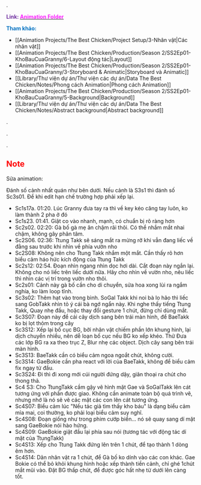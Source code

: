 .

<span style="font-weight:bold; color:rgb(112, 48, 160)">Link: </span>[<span style="font-weight:bold; color:rgb(251, 31, 255)">Animation Folder</span>](file:///D:%5CPROJECTS%5CThe%20Best%20Chicken%5C2.Production%5CSeason%202%5CSS2Ep01-KhoBauCuaGranny%5C8.Animation)

<span style="font-weight:bold; color:rgb(0, 112, 192)">Tham khảo:</span>
* [[Animation Projects/The Best Chicken/Project Setup/3-Nhân vật|Các nhân vật]]
* [[Animation Projects/The Best Chicken/Production/Season 2/SS2Ep01-KhoBauCuaGranny/6-Layout động tác|Layout]]
* [[Animation Projects/The Best Chicken/Production/Season 2/SS2Ep01-KhoBauCuaGranny/3-Storyboard & Animatic|Storyboard và Animatic]]
* [[Library/Thư viện dự án/Thư viện các dự án/Data The Best Chicken/Notes/Phong cách Animation|Phong cách Animation]]
* [[Animation Projects/The Best Chicken/Production/Season 2/SS2Ep01-KhoBauCuaGranny/5-Background|Background]]
* [[Library/Thư viện dự án/Thư viện các dự án/Data The Best Chicken/Notes/Abstract background|Abstract background]]

.

.

.

## <span style="color:rgb(255, 0, 0)">Note</span> 

Sửa animation:

Đánh số cảnh nhất quán như bên dưới. Nếu cảnh là S3s1 thì đánh số Sc3s01. Để khi edit hạn chế trường hợp phải xếp lại.

- Sc1s17a. 01:20. Lúc Granny đưa tay ra thì về key kéo căng tay luôn, ko làm thành 2 pha ở đó
- Sc1s23. 01:41. Giật co vào nhanh, mạnh, có chuẩn bị rõ ràng hơn
- Sc2s02. 02:20: Gà bố gà mẹ ăn chậm rãi thôi. Có thể nhắm mắt nhai chậm, không gây phân tâm.
- Sc2S06. 02:36: Ttung Takk sẽ sáng mắt ra mừng rỡ khi vẫn đang liếc về đằng sau trước khi nhìn về phía vườn nho
- Sc2S08: Không nên cho Ttung Takk nhắm một mắt. Cần thấy rõ hơn biểu cảm háo hức kích động của Ttung Takk
- Sc2s12: 02:54. Đoạn nhìn ngang nhìn dọc hơi dài. Cắt đoạn này ngắn lại. Không cho nó liếc trên liếc dưới nữa. Hãy cho nhìn về vườn nho, nêu liếc thì nhìn các vị trí trong vườn nho thôi.
- Sc2s01: Cảnh này gà bố cần cho di chuyển, sửa hoa xong lùi ra ngắm nghía, ko làm loop tĩnh.
- Sc3s02: Thêm hạt vào trong bình. SoGal Takk khi noi bà lo hão thì liếc sang GobTakk nhìn tỏ ý cái bà ngớ ngẩn này. Khi nghe thấy tiếng Ttung Takk, Quay nhẹ đầu, hoặc thay đổi gesture 1 chút, đừng chỉ dùng mắt.
- Sc3S07: Đoạn này để cái cây dịch sang bên trái màn hình, để BaeTakk ko bị lọt thỏm trong cây
- Sc3S12: Xếp lại bố cục BG, bởi nhân vật chiếm phần lớn khung hình, lại dịch chuyển nhiều, nên dễ loạn bố cục nếu BG ko xếp khéo. Thử Đưa các lớp BG ra xa theo trục Z, Blur nhẹ các object. Dịch cây sang bên trái màn hình.
- Sc3S13: BaeTakk cần có biểu cảm ngoa ngoắt chút, không cười.
- Sc3S14: GaeBokie cần pha react với lời của BaeTakk, không để biểu cảm fix ngay từ đầu.
- Sc3S24: Đi thì đi xong mới cúi người đứng dậy, giãn thoại ra chút cho thong thả.
- Sc4 S3: Cho TtungTakk cầm gậy vẽ hình mặt Gae và SoGalTakk lên cát tương ứng với phần được giao. Không cần animate toàn bộ quá trình vẽ, nhưng nhớ là nó sẽ vẽ các mặt các con lên cát tương ứng.
-  Sc4S07: Biểu cảm lúc "Nếu tác giả tìm thấy kho báu" là dạng biểu cảm mỉa mai, coi thường, ko phải loại biểu cảm suy nghĩ.
  - Sc4S08: Đoạn giống như trong phim cướp biển... nó sẽ quay sang dí mặt sang GaeBokie nói hào hứng.
  - Sc4S09: GaeBokie giật đầu lại phía sau nói (tương tác với động tác dí mặt của TtungTakk)
  - Sc4S13: Xếp cho Ttung Takk đứng lên trên 1 chút, để tạo thành 1 dòng êm hơn.
  - Sc4S14: Dãn nhân vật ra 1 chút, để Gà bố ko dính vào các con khác. Gae Bokie có thể bỏ khỏi khung hình hoặc xếp thành tiền cảnh, chỉ ghé 1chút mắt mũi vào. Đặt BG thấp chút, để được góc hất nhẹ từ dưới lên càng tốt.
